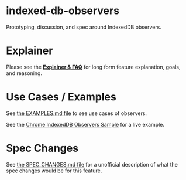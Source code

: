 # indexed-db-observers
Prototyping, discussion, and spec around IndexedDB observers.

# Explainer

Please see the **[Explainer & FAQ](EXPLAINER.md)** for long form feature explanation, goals, and reasoning.

# Use Cases / Examples

See [the EXAMPLES.md file](/EXAMPLES.md) to see use cases of observers.

See the [Chrome IndexedDB Observers Sample](https://googlechrome.github.io/samples/indexeddb-observers/) for a live example.

# Spec Changes

See [the SPEC_CHANGES.md file](/SPEC_CHANGES.md) for a unofficial description of what the spec changes would be for this feature.
